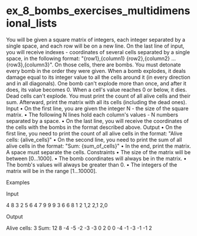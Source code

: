 # ex_8_bombs_exercises_multidimensional_lists

You will be given a square matrix of integers, each integer separated by a single space, and each row will be on a new line. On the last line of input, you will receive indexes - coordinates of several cells separated by a single space, in the following format: "{row1},{column1} {row2},{column2} … {row3},{column3}".
On those cells, there are bombs. You must detonate every bomb in the order they were given. When a bomb explodes, it deals damage equal to its integer value to all the cells around it (in every direction and in all diagonals). One bomb can't explode more than once, and after it does, its value becomes 0. When a cell's value reaches 0 or below, it dies. Dead cells can't explode.
You must print the count of all alive cells and their sum. Afterward, print the matrix with all its cells (including the dead ones).
Input
•	On the first line, you are given the integer N - the size of the square matrix.
•	The following N lines hold each column's values - N numbers separated by a space.
•	On the last line, you will receive the coordinates of the cells with the bombs in the format described above.
Output
•	On the first line, you need to print the count of all alive cells in the format: 
"Alive cells: {alive_cells}"
•	On the second line, you need to print the sum of all alive cells in the format: 
"Sum: {sum_of_cells}"
•	In the end, print the matrix. A space must separate the cells.
Constraints
•	The size of the matrix will be between [0…1000].
•	The bomb coordinates will always be in the matrix.
•	The bomb's values will always be greater than 0.
•	The integers of the matrix will be in the range [1…10000]. 

Examples

Input


4
8 3 2 5
6 4 7 9
9 9 3 6
6 8 1 2
1,2 2,1 2,0


Output

Alive cells: 3
Sum: 12
8 -4 -5 -2
-3 -3 0 2
0 0 -4 -1
-3 -1 -1 2

